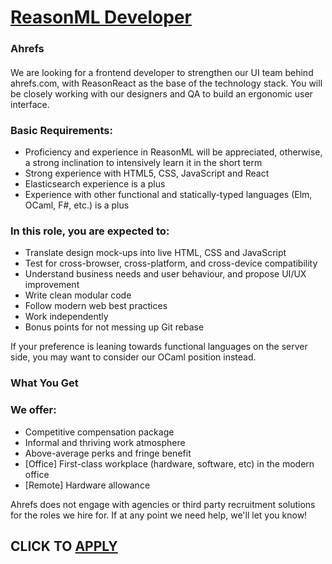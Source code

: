 # [ReasonML Developer](https://www.remotewlb.com/apply/reasonml-developer)  
### Ahrefs  
####  

We are looking for a frontend developer to strengthen our UI team behind ahrefs.com, with ReasonReact as the base of the technology stack. You will be closely working with our designers and QA to build an ergonomic user interface.

### Basic Requirements:

  * Proficiency and experience in ReasonML will be appreciated, otherwise, a strong inclination to intensively learn it in the short term
  * Strong experience with HTML5, CSS, JavaScript and React
  * Elasticsearch experience is a plus
  * Experience with other functional and statically-typed languages (Elm, OCaml, F#, etc.) is a plus

### In this role, you are expected to:

  * Translate design mock-ups into live HTML, CSS and JavaScript
  * Test for cross-browser, cross-platform, and cross-device compatibility
  * Understand business needs and user behaviour, and propose UI/UX improvement
  * Write clean modular code
  * Follow modern web best practices
  * Work independently
  * Bonus points for not messing up Git rebase

If your preference is leaning towards functional languages on the server side, you may want to consider our OCaml position instead.

### What You Get

### We offer:

  * Competitive compensation package
  * Informal and thriving work atmosphere
  * Above-average perks and fringe benefit
  * [Office] First-class workplace (hardware, software, etc) in the modern office 
  * [Remote] Hardware allowance

Ahrefs does not engage with agencies or third party recruitment solutions for the roles we hire for. If at any point we need help, we'll let you know!

  
## CLICK TO [APPLY](https://www.remotewlb.com/apply/reasonml-developer)

